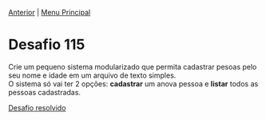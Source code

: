 [Anterior](Desafio114.md) | [Menu Principal](/README.md/)   

# Desafio 115  
  
Crie um pequeno sistema modularizado que permita cadastrar pesoas pelo seu nome e idade em um arquivo de texto simples.  
O sistema só vai ter 2 opções: **cadastrar** um anova pessoa e **listar** todos as pessoas cadastradas.

[Desafio resolvido](/Desafios/desafio115.py/)